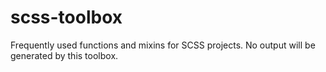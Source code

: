 # scss-toolbox
Frequently used functions and mixins for SCSS projects. No output will be generated by this toolbox.
